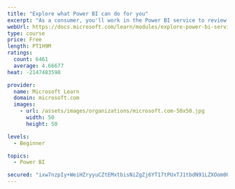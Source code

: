 ```yaml
---
title: "Explore what Power BI can do for you"
excerpt: "As a consumer, you'll work in the Power BI service to review and interact with content that has been shared with you. This module provides the foundational information that you need to work effectively in the Power BI service."
webUrl: https://docs.microsoft.com/learn/modules/explore-power-bi-service/
type: course
price: Free
length: PT1H9M
ratings:
  count: 6461
  average: 4.66677
heat: -2147483598

provider:
  name: Microsoft Learn
  domain: microsoft.com
  images:
    - url: /assets/images/organizations/microsoft.com-50x50.jpg
      width: 50
      height: 50

levels:
  - Beginner

topics:
  - Power BI

secured: "ixw7nzpIy+WeiHZryyuCZtEMxtbisNiZgZj6YT17tPUxTJ1tbdN91LZXOom00UmKGK8Kk1BNXC7TWO2JNhkXnGs0btp1vPjsyYuWk7MoaG6TeDLbYHpT6hiDPuNx/sK7H8WroWk6HS7iXkQ585AmNBlkjSouM2iEn3xaPr4J3tnG+sUf6zONX+0gJmASSIxB6iX0uxyVH83y89TeoJ0HAh4xh8eZozF/OenapeabzteHqp3CeW0wuVWm7RI1xw3sfFacXm+D+/06KW1BBqrggQwJ0UUZyoiClwVxB+WzhlYvTSbCl7Jf0s6nirP7bAkLruDl6iqcjnQu1pyo1aQr19SG+tPHoRJAHB5q5LbgUTuTxkWgaUMUWoAQYLqhn32vsidB9OSr2nAtBvR5/IiN9eqlS5Kwv4eYnWTiJYeeufU=;ae/tObKypnk3IvZl+3pdlQ=="
---
```


